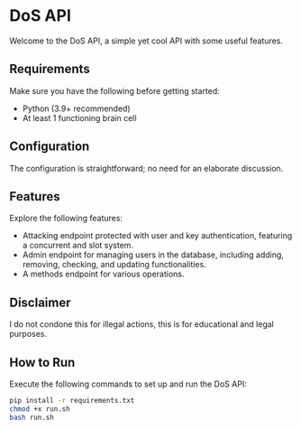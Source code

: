 # DoS API

Welcome to the DoS API, a simple yet cool API with some useful features.

## Requirements
Make sure you have the following before getting started:
- Python (3.9+ recommended)
- At least 1 functioning brain cell

## Configuration
The configuration is straightforward; no need for an elaborate discussion.

## Features
Explore the following features:
- Attacking endpoint protected with user and key authentication, featuring a concurrent and slot system.
- Admin endpoint for managing users in the database, including adding, removing, checking, and updating functionalities.
- A methods endpoint for various operations.

## Disclaimer
I do not condone this for illegal actions, this is for educational and legal purposes.

## How to Run
Execute the following commands to set up and run the DoS API:
```bash
pip install -r requirements.txt
chmod +x run.sh
bash run.sh
```

